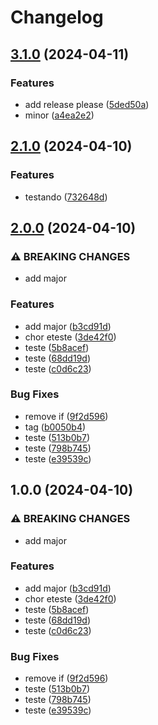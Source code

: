 # Changelog

## [3.1.0](https://github.com/gabreuzim/teste/compare/v3.0.0...v3.1.0) (2024-04-11)


### Features

* add release please ([5ded50a](https://github.com/gabreuzim/teste/commit/5ded50a801f92b55323f1393d22dd889f3da6a8e))
* minor ([a4ea2e2](https://github.com/gabreuzim/teste/commit/a4ea2e2a44ffeeeeded1a6cb442e9625454429e9))

## [2.1.0](https://github.com/gabreuzim/teste/compare/v2.0.0...v2.1.0) (2024-04-10)


### Features

* testando ([732648d](https://github.com/gabreuzim/teste/commit/732648d32eb122fa22a9e13a1f6d63ef1538e05b))

## [2.0.0](https://github.com/gabreuzim/teste/compare/v1.0.0...v2.0.0) (2024-04-10)


### ⚠ BREAKING CHANGES

* add major

### Features

* add major ([b3cd91d](https://github.com/gabreuzim/teste/commit/b3cd91da9825c3e21c52b6ba24a47a236c76905b))
* chor eteste ([3de42f0](https://github.com/gabreuzim/teste/commit/3de42f070d0d3db704896acb557ba3cf512f9fb8))
* teste ([5b8acef](https://github.com/gabreuzim/teste/commit/5b8acef47d890bbaa866741cf501b4e9de0cd90c))
* teste ([68dd19d](https://github.com/gabreuzim/teste/commit/68dd19d79a057183dcd514cb92d72788acad5206))
* teste ([c0d6c23](https://github.com/gabreuzim/teste/commit/c0d6c23650419f6a9eb5353222e5a18ffc1c485f))


### Bug Fixes

* remove if ([9f2d596](https://github.com/gabreuzim/teste/commit/9f2d59636f95e501b02e86f51a360c9af48e0773))
* tag ([b0050b4](https://github.com/gabreuzim/teste/commit/b0050b4612148e78c487cd693ead434ab786cc7d))
* teste ([513b0b7](https://github.com/gabreuzim/teste/commit/513b0b7c3ae9aa06f91fd8f60b997453e744324f))
* teste ([798b745](https://github.com/gabreuzim/teste/commit/798b7455946765dd7dfdd559ad72e410145b0243))
* teste ([e39539c](https://github.com/gabreuzim/teste/commit/e39539cd443b6e5779202d112c8d1b157f81080a))

## 1.0.0 (2024-04-10)


### ⚠ BREAKING CHANGES

* add major

### Features

* add major ([b3cd91d](https://github.com/gabreuzim/teste/commit/b3cd91da9825c3e21c52b6ba24a47a236c76905b))
* chor eteste ([3de42f0](https://github.com/gabreuzim/teste/commit/3de42f070d0d3db704896acb557ba3cf512f9fb8))
* teste ([5b8acef](https://github.com/gabreuzim/teste/commit/5b8acef47d890bbaa866741cf501b4e9de0cd90c))
* teste ([68dd19d](https://github.com/gabreuzim/teste/commit/68dd19d79a057183dcd514cb92d72788acad5206))
* teste ([c0d6c23](https://github.com/gabreuzim/teste/commit/c0d6c23650419f6a9eb5353222e5a18ffc1c485f))


### Bug Fixes

* remove if ([9f2d596](https://github.com/gabreuzim/teste/commit/9f2d59636f95e501b02e86f51a360c9af48e0773))
* teste ([513b0b7](https://github.com/gabreuzim/teste/commit/513b0b7c3ae9aa06f91fd8f60b997453e744324f))
* teste ([798b745](https://github.com/gabreuzim/teste/commit/798b7455946765dd7dfdd559ad72e410145b0243))
* teste ([e39539c](https://github.com/gabreuzim/teste/commit/e39539cd443b6e5779202d112c8d1b157f81080a))
